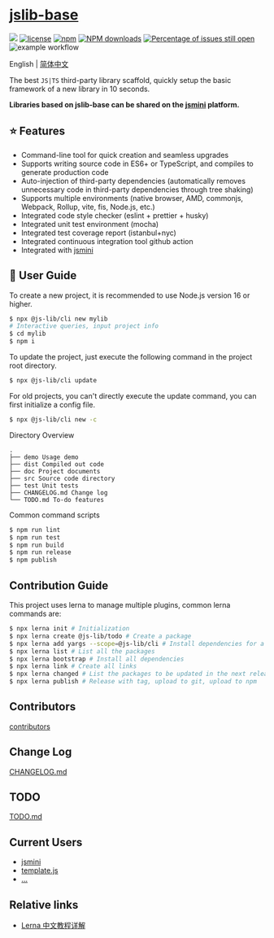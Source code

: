 # [jslib-base](https://github.com/yanhaijing/jslib-base)

[![](https://img.shields.io/badge/Powered%20by-jslib%20base-brightgreen.svg)](https://github.com/yanhaijing/jslib-base)
[![license](https://img.shields.io/badge/license-MIT-blue.svg)](https://github.com/yanhaijing/jslib-base/blob/master/LICENSE)
[![npm](https://img.shields.io/badge/npm-2.3.4-orange.svg)](https://www.npmjs.com/package/@js-lib/cli)
[![NPM downloads](http://img.shields.io/npm/dm/@js-lib/cli.svg?style=flat-square)](http://www.npmtrends.com/@js-lib/cli)
[![Percentage of issues still open](http://isitmaintained.com/badge/open/yanhaijing/jslib-base.svg)](http://isitmaintained.com/project/yanhaijing/jslib-base 'Percentage of issues still open')
![example workflow](https://github.com/yanhaijing/jslib-base/actions/workflows/ci.yml/badge.svg)

English | [简体中文](./README.zh-CN.md)

The best `JS|TS` third-party library scaffold, quickly setup the basic framework of a new library in 10 seconds.

**Libraries based on jslib-base can be shared on the [jsmini](https://github.com/jsmini) platform.**

## :star: Features

- Command-line tool for quick creation and seamless upgrades
- Supports writing source code in ES6+ or TypeScript, and compiles to generate production code
- Auto-injection of third-party dependencies (automatically removes unnecessary code in third-party dependencies through tree shaking)
- Supports multiple environments (native browser, AMD, commonjs, Webpack, Rollup, vite, fis, Node.js, etc.)
- Integrated code style checker (eslint + prettier + husky)
- Integrated unit test environment (mocha)
- Integrated test coverage report (istanbul+nyc)
- Integrated continuous integration tool github action
- Integrated with [jsmini](https://github.com/jsmini)

## :rocket: User Guide

To create a new project, it is recommended to use Node.js version 16 or higher.

```bash
$ npx @js-lib/cli new mylib
# Interactive queries, input project info
$ cd mylib
$ npm i
```

To update the project, just execute the following command in the project root directory.

```bash
$ npx @js-lib/cli update
```

For old projects, you can't directly execute the update command, you can first initialize a config file.

```bash
$ npx @js-lib/cli new -c
```

Directory Overview

```
.
├── demo Usage demo
├── dist Compiled out code
├── doc Project documents
├── src Source code directory
├── test Unit tests
├── CHANGELOG.md Change log
└── TODO.md To-do features
```

Common command scripts

```bash
$ npm run lint
$ npm run test
$ npm run build
$ npm run release
$ npm publish
```

## Contribution Guide

This project uses lerna to manage multiple plugins, common lerna commands are:

```bash
$ npx lerna init # Initialization
$ npx lerna create @js-lib/todo # Create a package
$ npx lerna add yargs --scope=@js-lib/cli # Install dependencies for a package
$ npx lerna list # List all the packages
$ npx lerna bootstrap # Install all dependencies
$ npx lerna link # Create all links
$ npx lerna changed # List the packages to be updated in the next release
$ npx lerna publish # Release with tag, upload to git, upload to npm
```

## Contributors

[contributors](https://github.com/yanhaijing/jslib-base/graphs/contributors)

## Change Log

[CHANGELOG.md](./CHANGELOG.md)

## TODO

[TODO.md](./TODO.md)

## Current Users

- [jsmini](https://github.com/jsmini)
- [template.js](https://github.com/yanhaijing/template.js)
- [...](https://github.com/yanhaijing/jslib-base/issues/10)

## Relative links

- [Lerna 中文教程详解](https://juejin.im/post/5ced1609e51d455d850d3a6c)
